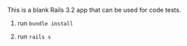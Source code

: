 This is a blank Rails 3.2 app that can be used for code tests.

1. run `bundle install`

2. run `rails s`
